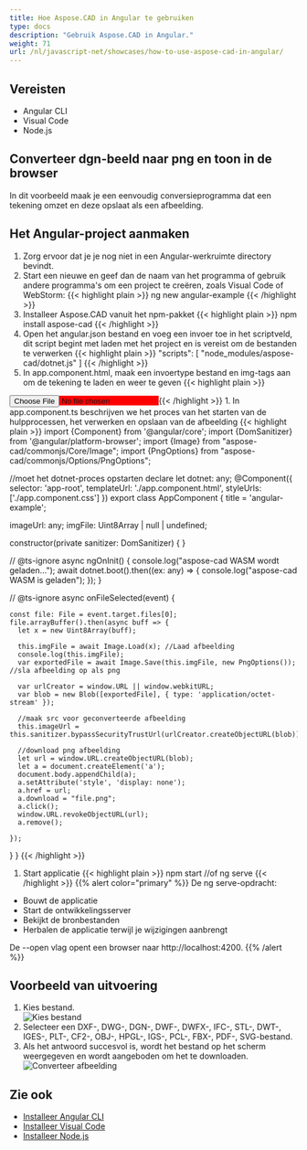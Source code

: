 ```yaml
---
title: Hoe Aspose.CAD in Angular te gebruiken
type: docs
description: "Gebruik Aspose.CAD in Angular."
weight: 71
url: /nl/javascript-net/showcases/how-to-use-aspose-cad-in-angular/
---
```


## Vereisten
- Angular CLI
- Visual Code
- Node.js

## Converteer dgn-beeld naar png en toon in de browser

In dit voorbeeld maak je een eenvoudig conversieprogramma dat een tekening omzet en deze opslaat als een afbeelding.

## Het Angular-project aanmaken

1. Zorg ervoor dat je je nog niet in een Angular-werkruimte directory bevindt.
1. Start een nieuwe en geef dan de naam van het programma of gebruik andere programma's om een project te creëren, zoals Visual Code of WebStorm:
{{< highlight plain >}}
ng new angular-example
{{< /highlight >}}
1. Installeer Aspose.CAD vanuit het npm-pakket
{{< highlight plain >}}
npm install aspose-cad
{{< /highlight >}}
1. Open het angular.json bestand en voeg een invoer toe in het scriptveld, dit script begint met laden met het project en is vereist om de bestanden te verwerken
{{< highlight plain >}}
"scripts": [
  "node_modules/aspose-cad/dotnet.js"
]
{{< /highlight >}}
1. In app.component.html, maak een invoertype bestand en img-tags aan om de tekening te laden en weer te geven
{{< highlight plain >}}
<span style="background-color: red">
    <input type="file" class="file-upload" (change)="onFileSelected($event)" />
    <img alt="" id="image" [src]="imageUrl" />
</span>
{{< /highlight >}}
1. In app.component.ts beschrijven we het proces van het starten van de hulpprocessen, het verwerken en opslaan van de afbeelding
{{< highlight plain >}}
import {Component} from '@angular/core';
import {DomSanitizer} from '@angular/platform-browser';
import {Image} from "aspose-cad/commonjs/Core/Image";
import {PngOptions} from "aspose-cad/commonjs/Options/PngOptions";

//moet het dotnet-proces opstarten
declare let dotnet: any;
@Component({
  selector: 'app-root',
  templateUrl: './app.component.html',
  styleUrls: ['./app.component.css']
})
export class AppComponent {
  title = 'angular-example';

  imageUrl: any;
  imgFile: Uint8Array | null | undefined;

  constructor(private sanitizer: DomSanitizer) {
  }

  // @ts-ignore
  async ngOnInit() {
    console.log("aspose-cad WASM wordt geladen...");
    await dotnet.boot().then((ex: any) => {
      console.log("aspose-cad WASM is geladen");
    });
  }

  // @ts-ignore
  async onFileSelected(event) {

    const file: File = event.target.files[0];
    file.arrayBuffer().then(async buff => {
      let x = new Uint8Array(buff);
      
      this.imgFile = await Image.Load(x); //Laad afbeelding
      console.log(this.imgFile);
      var exportedFile = await Image.Save(this.imgFile, new PngOptions()); //sla afbeelding op als png

      var urlCreator = window.URL || window.webkitURL;
      var blob = new Blob([exportedFile], { type: 'application/octet-stream' });
      
      //maak src voor geconverteerde afbeelding
      this.imageUrl = this.sanitizer.bypassSecurityTrustUrl(urlCreator.createObjectURL(blob));

      //download png afbeelding
      let url = window.URL.createObjectURL(blob);
      let a = document.createElement('a');
      document.body.appendChild(a);
      a.setAttribute('style', 'display: none');
      a.href = url;
      a.download = "file.png";
      a.click();
      window.URL.revokeObjectURL(url);
      a.remove();

    });
  }
}
{{< /highlight >}}
1. Start applicatie
{{< highlight plain >}}
npm start
//of
ng serve
{{< /highlight >}}
{{% alert color="primary" %}} 
De ng serve-opdracht:

- Bouwt de applicatie
- Start de ontwikkelingsserver
- Bekijkt de bronbestanden
- Herbalen de applicatie terwijl je wijzigingen aanbrengt

De --open vlag opent een browser naar http://localhost:4200.
{{% /alert %}}

## Voorbeeld van uitvoering

1. Kies bestand.<br>
![Kies bestand](/_assets/javascript-net/angular/choose-file.png)<br>
1. Selecteer een DXF-, DWG-, DGN-, DWF-, DWFX-, IFC-, STL-, DWT-, IGES-, PLT-, CF2-, OBJ-, HPGL-, IGS-, PCL-, FBX-, PDF-, SVG-bestand.
1. Als het antwoord succesvol is, wordt het bestand op het scherm weergegeven en wordt aangeboden om het te downloaden.<br>
![Converteer afbeelding](/_assets/javascript-net/angular/convert-image.png)<br>

## Zie ook

- [Installeer Angular CLI](https://angular.io/guide/setup-local/)
- [Installeer Visual Code](https://code.visualstudio.com/)
- [Installeer Node.js](https://nodejs.org/en/)
